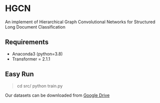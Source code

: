 # HGCN
An implement of Hierarchical Graph Convolutional Networks for Structured Long Document Classification

## Requirements
* Anaconda3 (python=3.8)
* Transformer = 2.1.1

## Easy Run
> cd src/ 
> python train.py

Our datasets can be downloaded from [Google Drive](https://drive.google.com/drive/folders/1g9s_UiaTVC0GK80s56tiR-Tby-Jbi-wy?usp=sharing)
